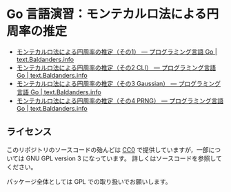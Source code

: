# Go 言語演習：モンテカルロ法による円周率の推定

- [モンテカルロ法による円周率の推定（その1） — プログラミング言語 Go | text.Baldanders.info](http://text.baldanders.info/golang/estimate-of-pi/)
- [モンテカルロ法による円周率の推定（その2 CLI） — プログラミング言語 Go | text.Baldanders.info](http://text.baldanders.info/golang/estimate-of-pi-2-cli/)
- [モンテカルロ法による円周率の推定（その3 Gaussian） — プログラミング言語 Go | text.Baldanders.info](http://text.baldanders.info/golang/estimate-of-pi-3-gaussian/)
- [モンテカルロ法による円周率の推定（その4 PRNG） — プログラミング言語 Go | text.Baldanders.info](http://text.baldanders.info/golang/estimate-of-pi-4-prng/)

## ライセンス

このリポジトリのソースコードの殆んどは [CC0](http://creativecommons.org/publicdomain/zero/1.0/) で提供していますが，一部については GNU GPL version 3 になっています。
詳しくはソースコードを参照してください。

パッケージ全体としては GPL での取り扱いでお願いします。
